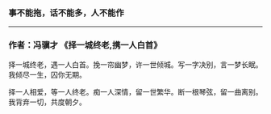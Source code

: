 ### 事不能拖，话不能多，人不能作

----
### 作者：冯骥才 《择一城终老,携一人白首》

   择一城终老，遇一人白首。挽一帘幽梦，许一世倾城。写一字决别，言一梦长眠。我倾尽一生，囚你无期。

   择一人相爱，等一人终老。痴一人深情，留一世繁华。断一根琴弦，留一曲离别。我背弃一切，共度朝夕。